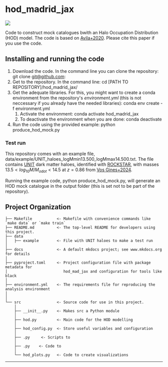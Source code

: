 # hod_madrid_jax

<a target="_blank" href="https://cookiecutter-data-science.drivendata.org/">
    <img src="https://img.shields.io/badge/CCDS-Project%20template-328F97?logo=cookiecutter" />
</a>

Code to construct mock catalogues bwith an Halo Occupation Distribution (HOD) model. The code is based on [Avila+2020](https://arxiv.org/abs/2007.09012). Please cite this paper if you use the code.

## Installing and running the code

1. Download the code. In the command line you can clone the repository:
   git clone git@github.com:
2. Get to the repository. In the command line:
   cd [PATH TO REPOSITORY]/hod_madrid_jax/
3. Get the adequate libraries. For this, you might want to create a conda environment from the repository's *environment.yml* (this is not neccessary if you already have the needed libraries):
   conda env create -f environment.yml
   1. Activate the environment:
      conda activate hod_madrid_jax
   2. To deactivate the environment when you are done: 
      conda deactivate
4. Run the code using the provided example:
   python produce_hod_mock.py

### Test run

This repository comes with an example file, data/example/UNIT_haloes_logMmin13.500_logMmax14.500.txt. The file contains [UNIT](https://arxiv.org/abs/1811.02111) dark matter haloes, identified with [ROCKSTAR](https://arxiv.org/abs/1110.4372), with masses $13.5<log_{10}M/M_{odot}<14.5$ at $z=0.86$ from [Vos Gines+2024](https://arxiv.org/abs/2310.18189).

Running the example code, python produce_hod_mock.py, will generate an HOD mock catalogue in the output folder (this is set not to be part of the repository).

## Project Organization

```
├── Makefile           <- Makefile with convenience commands like `make data` or `make train`
├── README.md          <- The top-level README for developers using this project.
├── data
│   ├── example        <- File with UNIT haloes to make a test run
│
├── docs               <- A default mkdocs project; see www.mkdocs.org for details
│
├── pyproject.toml     <- Project configuration file with package metadata for 
│                         hod_mad_jax and configuration for tools like black
│
├── environment.yml    <- The requirements file for reproducing the analysis environment
│
│
└── src                <- Source code for use in this project.
    │
    ├── __init__.py    <- Makes src a Python module
    │
    ├── hod.py         <- Main code for the HOD modelling
    │
    ├── hod_config.py  <- Store useful variables and configuration
    │
    ├── .py     <- Scripts to
    │
    ├── .py    <- Code to
    │
    └── hod_plots.py   <- Code to create visualizations
```

--------


